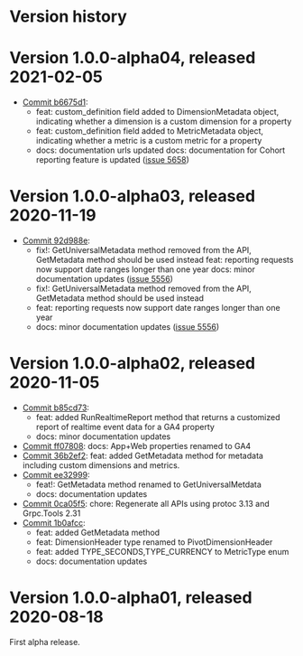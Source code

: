 # Version history

# Version 1.0.0-alpha04, released 2021-02-05

- [Commit b6675d1](https://github.com/googleapis/google-cloud-dotnet/commit/b6675d1):
  - feat: custom_definition field added to DimensionMetadata object, indicating whether a dimension is a custom dimension for a property
  - feat: custom_definition field added to MetricMetadata object, indicating whether a metric is a custom metric for a property
  - docs: documentation urls updated docs: documentation for Cohort reporting feature is updated ([issue 5658](https://github.com/googleapis/google-cloud-dotnet/issues/5658))

# Version 1.0.0-alpha03, released 2020-11-19

- [Commit 92d988e](https://github.com/googleapis/google-cloud-dotnet/commit/92d988e):
  - fix!: GetUniversalMetadata method removed from the API, GetMetadata method should be used instead feat: reporting requests now support date ranges longer than one year docs: minor documentation updates ([issue 5556](https://github.com/googleapis/google-cloud-dotnet/issues/5556))
  - fix!: GetUniversalMetadata method removed from the API, GetMetadata method should be used instead
  - feat: reporting requests now support date ranges longer than one year
  - docs: minor documentation updates ([issue 5556](https://github.com/googleapis/google-cloud-dotnet/issues/5556))

# Version 1.0.0-alpha02, released 2020-11-05

- [Commit b85cd73](https://github.com/googleapis/google-cloud-dotnet/commit/b85cd73):
  - feat: added RunRealtimeReport method that returns a customized report of realtime event data for a GA4 property
  - docs: minor documentation updates
- [Commit ff07808](https://github.com/googleapis/google-cloud-dotnet/commit/ff07808): docs: App+Web properties renamed to GA4
- [Commit 36b2ef2](https://github.com/googleapis/google-cloud-dotnet/commit/36b2ef2): feat: added GetMetadata method for metadata including custom dimensions and metrics.
- [Commit ee32999](https://github.com/googleapis/google-cloud-dotnet/commit/ee32999):
  - feat!: GetMetadata method renamed to GetUniversalMetdata
  - docs: documentation updates
- [Commit 0ca05f5](https://github.com/googleapis/google-cloud-dotnet/commit/0ca05f5): chore: Regenerate all APIs using protoc 3.13 and Grpc.Tools 2.31
- [Commit 1b0afcc](https://github.com/googleapis/google-cloud-dotnet/commit/1b0afcc):
  - feat: added GetMetadata method
  - feat: DimensionHeader type renamed to PivotDimensionHeader
  - feat: added TYPE_SECONDS,TYPE_CURRENCY to MetricType enum
  - docs: documentation updates

# Version 1.0.0-alpha01, released 2020-08-18

First alpha release.
